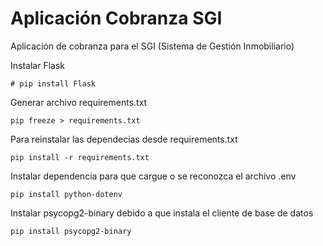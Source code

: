 # Aplicación Cobranza SGI

Aplicación de cobranza para el SGI (Sistema de Gestión Inmobiliario)

Instalar Flask

```
# pip install Flask
```

Generar archivo requirements.txt

```
pip freeze > requirements.txt
```

Para reinstalar las dependecias desde requirements.txt

```
pip install -r requirements.txt
```

Instalar dependencia para que cargue o se reconozca el archivo .env

```
pip install python-dotenv
```

Instalar psycopg2-binary debido a que instala el cliente de base de datos

```
pip install psycopg2-binary
```
